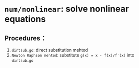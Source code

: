 # `num/nonlinear`: solve nonlinear equations
## Procedures：
1. `dirtsub.go`: direct substitution mehtod
2. `Newton Raphson mehtod`:  substitute `g(x) = x - f(x)/f'(x)` into `dirtsub.go`